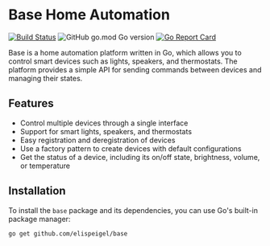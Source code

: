 # Base Home Automation

[![Build Status](https://img.shields.io/github/workflow/status/elispeigel/base/Go)](https://github.com/elispeigel/base/actions/workflows/go.yaml)
![GitHub go.mod Go version](https://img.shields.io/github/go-mod/go-version/elispeigel/base)
[![Go Report Card](https://goreportcard.com/badge/github.com/elispeigel/base)](https://goreportcard.com/report/github.com/elispeigel/base)

Base is a home automation platform written in Go, which allows you to control smart devices such as lights, speakers, and thermostats. The platform provides a simple API for sending commands between devices and managing their states.

## Features

- Control multiple devices through a single interface
- Support for smart lights, speakers, and thermostats
- Easy registration and deregistration of devices
- Use a factory pattern to create devices with default configurations
- Get the status of a device, including its on/off state, brightness, volume, or temperature

## Installation

To install the `base` package and its dependencies, you can use Go's built-in package manager:

```sh
go get github.com/elispeigel/base
```